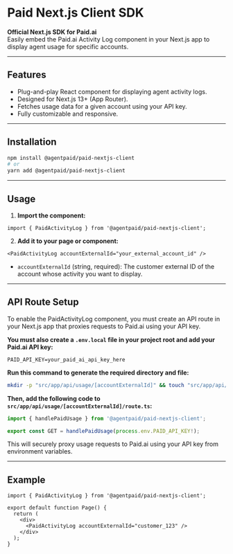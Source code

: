 # Paid Next.js Client SDK

**Official Next.js SDK for Paid.ai**  
Easily embed the Paid.ai Activity Log component in your Next.js app to display agent usage for specific accounts.

---

## Features

- Plug-and-play React component for displaying agent activity logs.
- Designed for Next.js 13+ (App Router).
- Fetches usage data for a given account using your API key.
- Fully customizable and responsive.

---

## Installation

```bash
npm install @agentpaid/paid-nextjs-client
# or
yarn add @agentpaid/paid-nextjs-client
```

---

## Usage

1. **Import the component:**

```tsx
import { PaidActivityLog } from '@agentpaid/paid-nextjs-client';
```

2. **Add it to your page or component:**

```tsx
<PaidActivityLog accountExternalId="your_external_account_id" />
```

- `accountExternalId` (string, required): The customer external ID of the account whose activity you want to display.

---

## API Route Setup

To enable the PaidActivityLog component, you must create an API route in your Next.js app that proxies requests to Paid.ai using your API key.

**You must also create a `.env.local` file in your project root and add your Paid.ai API key:**

```env
PAID_API_KEY=your_paid_ai_api_key_here
```

**Run this command to generate the required directory and file:**

```bash
mkdir -p "src/app/api/usage/[accountExternalId]" && touch "src/app/api/usage/[accountExternalId]/route.ts"
```

**Then, add the following code to `src/app/api/usage/[accountExternalId]/route.ts`:**

```ts
import { handlePaidUsage } from '@agentpaid/paid-nextjs-client';

export const GET = handlePaidUsage(process.env.PAID_API_KEY!);
```

This will securely proxy usage requests to Paid.ai using your API key from environment variables.

---

## Example

```tsx
import { PaidActivityLog } from '@agentpaid/paid-nextjs-client';

export default function Page() {
  return (
    <div>
      <PaidActivityLog accountExternalId="customer_123" />
    </div>
  );
}
```

